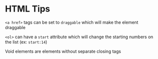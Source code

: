 # HTML Tips

`<a href>` tags can be set to `draggable` which will make the element draggable

`<ol>` can have a `start` attribute which will change the starting numbers on the list (ex: `start:14`)

Void elements are elements without separate closing tags
